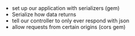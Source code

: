 ## 
- set up our application with serializers (gem)
- Serialize how data returns
- tell our controller to only ever respond with json
- allow requests from certain origins (cors gem)
